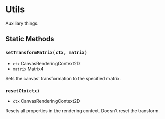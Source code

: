 # Utils
Auxiliary things.

## Static Methods
### `setTransformMatrix(ctx, matrix)`
- `ctx` CanvasRenderingContext2D
- `matrix` Matrix4

Sets the canvas' transformation to the specified matrix.

### `resetCtx(ctx)`
- `ctx` CanvasRenderingContext2D

Resets all properties in the rendering context. Doesn't reset the transform.
